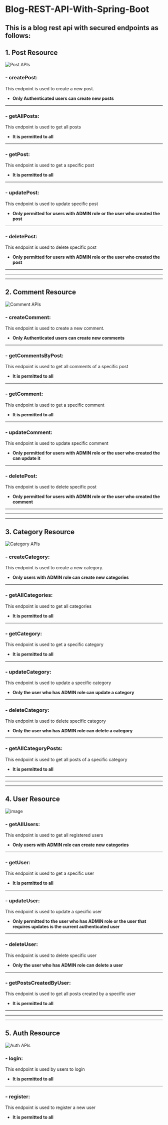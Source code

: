 # **Blog-REST-API-With-Spring-Boot**

## **This is a blog rest api with secured endpoints as follows:**

## **1. Post Resource**
![Post APIs](https://user-images.githubusercontent.com/97092441/232326073-ecd29959-2dbe-482b-98bb-78779a153109.png)

### - **createPost:** 
This endpoint is used to create a new post.  
- **Only Authenticated users can create new posts**
---
### - **getAllPosts:** 
This endpoint is used to get all posts  
- **It is permitted to all**
---
### - **getPost:** 
This endpoint is used to get a specific post  
- **It is permitted to all**
---
### - **updatePost:** 
This endpoint is used to update specific post  
- **Only permitted for users with ADMIN role or the user who created the post**
---
### - **deletePost:** 
This endpoint is used to delete specific post  
- **Only permitted for users with ADMIN role or the user who created the post**
---
---
---
## **2. Comment Resource**
![Comment APIs](https://user-images.githubusercontent.com/97092441/232326061-63e0b815-8e19-46d0-8f1b-681aab3e741f.png)

### - **createComment:** 
This endpoint is used to create a new comment.  
- **Only Authenticated users can create new comments**
---
### - **getCommentsByPost:** 
This endpoint is used to get all comments of a specific post  
- **It is permitted to all**
---
### - **getComment:** 
This endpoint is used to get a specific comment
- **It is permitted to all**
---
### - **updateComment:**
This endpoint is used to update specific comment
- **Only permitted for users with ADMIN role or the user who created the can update it**
---
### - **deletePost:** 
This endpoint is used to delete specific post  
- **Only permitted for users with ADMIN role or the user who created the comment**
---
---
---
## **3. Category Resource**
![Category APIs](https://user-images.githubusercontent.com/97092441/232326044-2517741a-2f67-42c5-9914-360f5189bb2d.png)

### - **createCategory:** 
This endpoint is used to create a new category.  
- **Only users with ADMIN role can create new categories**
---
### - **getAllCategories:** 
This endpoint is used to get all categories  
- **It is permitted to all**
---
### - **getCategory:** 
This endpoint is used to get a specific category
- **It is permitted to all**
---
### - **updateCategory:**
This endpoint is used to update a specific category
- **Only the user who has ADMIN role can update a category**
---
### - **deleteCategory:** 
This endpoint is used to delete specific category
- **Only the user who has ADMIN role can delete a category**
---
### - **getAllCategoryPosts:** 
This endpoint is used to get all posts of a specific category  
- **It is permitted to all**
---
---
---
## **4. User Resource**
![image](https://user-images.githubusercontent.com/97092441/232326253-fafe4964-f4fe-472d-9634-e152ba0b28ed.png)

### - **getAllUsers:** 
This endpoint is used to get all registered users
- **Only users with ADMIN role can create new categories**
---
### - **getUser:** 
This endpoint is used to get a specific user
- **It is permitted to all**
---
### - **updateUser:**
This endpoint is used to update a specific user
- **Only permitted to the user who has ADMIN role or the user that requires updates is the current authenticated user**
---
### - **deleteUser:** 
This endpoint is used to delete specific user
- **Only the user who has ADMIN role can delete a user**
---
### - **getPostsCreatedByUser:**  
This endpoint is used to get all posts created by a specific user
- **It is permitted to all**
---
---
---
## **5. Auth Resource**
![Auth APIs](https://user-images.githubusercontent.com/97092441/232326004-b1cba744-8dc3-4411-814a-5445cb85e035.png)

### - **login:** 
This endpoint is used by users to login
- **It is permitted to all**
---
### - **register:** 
This endpoint is used to register a new user
- **It is permitted to all**
